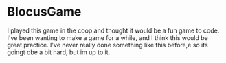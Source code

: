# BlocusGame
I played this game in the coop and thought it would be a fun game to code. I've been wanting to make a game for a while, and I think this would be great practice. I've never really done something like this before,e so its goingt obe a bit hard, but im up to it.
